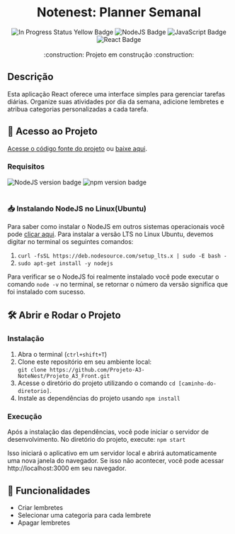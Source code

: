 <h1 align="center"> Notenest: Planner Semanal </h1>

<div align="center">
<img alt="In Progress Status Yellow Badge" src="https://img.shields.io/badge/Status-In_Progress-f2df0a">
<img alt="NodeJS Badge" src="https://img.shields.io/badge/NodeJS-5cab5b">
<img alt="JavaScript Badge" src="https://img.shields.io/badge/JavaScript-08c9ac">
<img alt="React Badge" src="https://img.shields.io/badge/React-00c8ff">

</div> <br>

<div align="center">
:construction: Projeto em construção :construction:
</div>

<div>
  <h2> Descrição </h2>
  <p>Esta aplicação React oferece uma interface simples para gerenciar tarefas diárias. Organize suas atividades por dia da semana, adicione lembretes e atribua categorias personalizadas a cada tarefa. </p>
</div>

<h2> 📁 Acesso ao Projeto </h2>
<p> <a href="https://github.com/Z0catelli/Notenest?search=1">Acesse o código fonte do projeto</a> ou <a href="https://github.com/Z0catelli/Notenest/archive/refs/heads/main.zip">baixe aqui</a>.</p>

<h3>Requisitos</h3>
<div>
  <img alt="NodeJS version badge" src="https://img.shields.io/badge/NodeJS-v20.9.0-08c9ac">
  <img alt="npm version badge" src="https://img.shields.io/badge/npm-v10.2.4-08c9ac">
</div>
<br>

<h3>📥 Instalando NodeJS no Linux(Ubuntu)</h3>
<p> Para saber como instalar o NodeJS em outros sistemas operacionais você pode <a href="">clicar aqui</a>. Para instalar a versão LTS no Linux Ubuntu, devemos digitar no terminal os seguintes comandos:</p>
<div>
  <ol>
    <li><code>curl -fsSL https://deb.nodesource.com/setup_lts.x | sudo -E bash -</code></li>
    <li><code>sudo apt-get install -y nodejs</code></li>
  </ol>
</div>
<p>Para verificar se o NodeJS foi realmente instalado você pode executar o comando <code>node -v</code> no terminal, se retornar o número da versão significa que foi instalado com sucesso.</p>

<h2> 🛠️ Abrir e Rodar o Projeto </h2>
<div>
    <h3> Instalação</h3>
  <ol>
    <li>Abra o terminal (<code>ctrl+shift+T</code>)</li>
    <li> Clone este repositório em seu ambiente local: <br> 
    <code>git clone https://github.com/Projeto-A3-NoteNest/Projeto_A3_Front.git</code>
    <li> Acesse o diretório do projeto utilizando o comando <code>cd [caminho-do-diretorio]</code>. </li>
    <li>Instale as dependências do projeto usando <code>npm install</code></li>
  </ol>  
  <h3>Execução</h3>
  <p>Após a instalação das dependências, você pode iniciar o servidor de desenvolvimento. No diretório do projeto, execute: <code>npm start</code></p> 
<p>Isso iniciará o aplicativo em um servidor local e abrirá automaticamente uma nova janela do navegador. Se isso não acontecer, você pode acessar http://localhost:3000 em seu navegador.</p>
</div>

<h2>🔧 Funcionalidades</h2>
<ul>
  <li>Criar lembretes</li>
  <li>Selecionar uma categoria para cada lembrete</li>
  <li>Apagar lembretes</li>
</ul>
